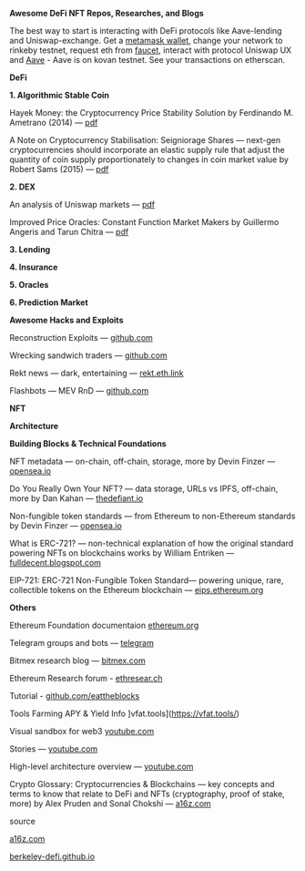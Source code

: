 **Awesome DeFi NFT Repos, Researches, and Blogs**

The best way to start is interacting with DeFi protocols like Aave-lending and Uniswap-exchange. Get a [metamask wallet](https://chrome.google.com/webstore/detail/metamask/nkbihfbeogaeaoehlefnkodbefgpgknn?hl=en), change your network to rinkeby testnet, request eth from [faucet](https://faucet.rinkeby.io/), interact with protocol Uniswap UX and [Aave](https://testnet.aave.com/markets) - Aave is on kovan testnet. See your transactions on etherscan. 

**DeFi**

**1. Algorithmic Stable Coin**

Hayek Money: the Cryptocurrency Price Stability Solution by Ferdinando M. Ametrano (2014) — [pdf](https://poseidon01.ssrn.com/delivery.php?ID=564097067103024122099118084103009066055084000087056003103003087014072109098097114124007057116106052004021004077023014088080097103052022029022002016127092121094066088078062000016126068080094085088011114080004076080072103123098068024105099068023117025&EXT=pdf&INDEX=TRUE)

A Note on Cryptocurrency Stabilisation: Seigniorage Shares — next-gen cryptocurrencies should incorporate an elastic supply rule that adjust the quantity of coin supply proportionately to changes in coin market value by Robert Sams (2015) — [pdf](https://blog.bitmex.com/wp-content/uploads/2018/06/A-Note-on-Cryptocurrency-Stabilisation-Seigniorage-Shares.pdf)

**2. DEX**

An analysis of Uniswap markets — [pdf](https://arxiv.org/pdf/1911.03380.pdf)

Improved Price Oracles: Constant Function Market Makers by Guillermo Angeris and Tarun Chitra — [pdf](https://arxiv.org/pdf/2003.10001.pdf)

**3. Lending**

**4. Insurance**

**5. Oracles**

**6. Prediction Market**

**Awesome Hacks and Exploits**

Reconstruction Exploits — [github.com](https://github.com/ethereumvex)

Wrecking sandwich traders — [github.com](https://github.com/Defi-Cartel/salmonella)

Rekt news — dark, entertaining — [rekt.eth.link](https://rekt.eth.link/)

Flashbots — MEV RnD — [github.com](https://github.com/flashbots) 

**NFT**

**Architecture**

**Building Blocks & Technical Foundations**

NFT metadata — on-chain, off-chain, storage, more by Devin Finzer — [opensea.io](https://opensea.io/blog/guides/non-fungible-tokens/#Non-fungible_token_metadata)

Do You Really Own Your NFT? — data storage, URLs vs IPFS, off-chain, more by Dan Kahan — [thedefiant.io](https://thedefiant.io/do-you-really-own-your-nft-chances-are-you-dont/)

Non-fungible token standards — from Ethereum to non-Ethereum standards by Devin Finzer — [opensea.io](https://opensea.io/blog/guides/non-fungible-tokens/#Non-fungible_token_standards)

What is ERC-721? — non-technical explanation of how the original standard powering NFTs on blockchains works by William Entriken — [fulldecent.blogspot.com](https://fulldecent.blogspot.com/2018/06/nontechnical-what-is-erc-721.html)

EIP-721: ERC-721 Non-Fungible Token Standard— powering unique, rare, collectible tokens on the Ethereum blockchain — [eips.ethereum.org](https://eips.ethereum.org/EIPS/eip-721)

**Others**

Ethereum Foundation documentaion [ethereum.org](https://ethereum.org/en/developers/)

Telegram groups and bots — [telegram](https://t.me/ethfightclub/1386)

Bitmex research blog — [bitmex.com](https://blog.bitmex.com)

Ethereum Research forum - [ethresear.ch](https://ethresear.ch/top/weekly)

Tutorial - [github.com/eattheblocks](https://github.com/jklepatch/eattheblocks/tree/master/screencast/138-defi-programming-uniswap)

Tools
Farming APY & Yield Info ]vfat.tools](https://vfat.tools/)

Visual
sandbox for web3 [youtube.com](https://youtube.com/playlist?list=PLJz1HruEnenCXH7KW7wBCEBnBLOVkiqIi)

Stories — [youtube.com](https://youtube.com/playlist?list=PLaDcID4s1KrqmUMJqLE9p28IyQxPYCf2B)

High-level architecture overview — [youtube.com](https://www.youtube.com/c/Finematics/videos) 


Crypto Glossary: Cryptocurrencies & Blockchains — key concepts and terms to know that relate to DeFi and NFTs (cryptography, proof of stake, more) by Alex Pruden and Sonal Chokshi — [a16z.com](https://a16z.com/2019/11/08/crypto-glossary/)

source

[a16z.com](https://a16z.com/2021/04/02/nfts-readings-resources/)

[berkeley-defi.github.io](https://berkeley-defi.github.io/)


